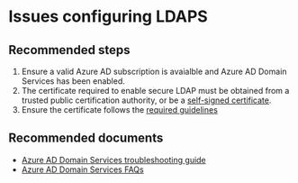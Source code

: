 <properties
	pageTitle="Issues configuring LDAPS"
	description="Azure AD Domain Services"
	service="microsoft.aad"
	resource="Microsoft_AAD_DomainServices"
	authors="arluca"
	selfHelpType="generic"
	supportTopicIds="32570967"
	productPesIds="14785"
	cloudEnvironments="public"
/>

# Issues configuring LDAPS

## **Recommended steps**
1.	Ensure a valid Azure AD subscription is avaialble and Azure AD Domain Services has been enabled.
2.  The certificate required to enable secure LDAP must be obtained from a trusted public certification authority, or be a [self-signed certificate](https://docs.microsoft.com/azure/active-directory-domain-services/active-directory-ds-admin-guide-configure-secure-ldap#task-1---obtain-a-certificate-for-secure-ldap).
3.  Ensure the certificate follows the [required guidelines](https://docs.microsoft.com/azure/active-directory-domain-services/active-directory-ds-admin-guide-configure-secure-ldap#before-you-begin)

## **Recommended documents**
* [Azure AD Domain Services troubleshooting guide](https://docs.microsoft.com/azure/active-directory-domain-services/active-directory-ds-troubleshooting) 
* [Azure AD Domain Services FAQs](https://docs.microsoft.com/azure/active-directory-domain-services/active-directory-ds-faqs)
